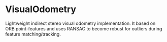 # VisualOdometry
Lightweight indirect stereo visual odometry implementation. It based on ORB point-features and uses RANSAC to become robust for outliers during feature matching/tracking. 
